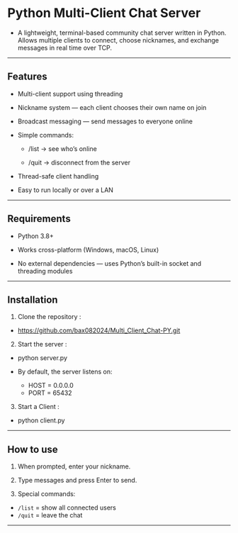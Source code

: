 # Python Multi-Client Chat Server

- A lightweight, terminal-based community chat server written in Python.
Allows multiple clients to connect, choose nicknames, and exchange messages in real time over TCP.

---

## Features 

- Multi-client support using threading

- Nickname system — each client chooses their own name on join

- Broadcast messaging — send messages to everyone online

- Simple commands:

  - /list → see who’s online

  - /quit → disconnect from the server

- Thread-safe client handling

- Easy to run locally or over a LAN

---

## Requirements

- Python 3.8+

- Works cross-platform (Windows, macOS, Linux)

- No external dependencies — uses Python’s built-in socket and threading modules

---

## Installation

1. Clone the repository :
 - https://github.com/bax082024/Multi_Client_Chat-PY.git

2. Start the server :
  - python server.py

- By default, the server listens on:
  - HOST = 0.0.0.0
  - PORT = 65432

3. Start a Client :
  - python client.py

---

## How to use

1. When prompted, enter your nickname.

2. Type messages and press Enter to send.

3. Special commands:
  - `/list` = show all connected users
  - `/quit` = leave the chat

---

